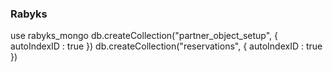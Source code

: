 ###   Rabyks   ###
use rabyks_mongo
db.createCollection("partner_object_setup", { autoIndexID : true })
db.createCollection("reservations", { autoIndexID : true })